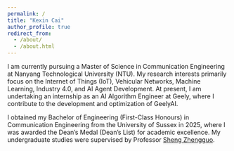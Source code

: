 ```yaml
---
permalink: /
title: "Kexin Cai"
author_profile: true
redirect_from: 
  - /about/
  - /about.html
---
```

I am currently pursuing a Master of Science in Communication Engineering at Nanyang Technological University (NTU). My research interests primarily focus on the Internet of Things (IoT), Vehicular Networks, Machine Learning, Industry 4.0, and AI Agent Development. At present, I am undertaking an internship as an AI Algorithm Engineer at Geely, where I contribute to the development and optimization of GeelyAI.

I obtained my Bachelor of Engineering (First-Class Honours) in Communication Engineering from the University of Sussex in 2025, where I was awarded the Dean’s Medal (Dean’s List) for academic excellence. My undergraduate studies were supervised by Professor [Sheng Zhengguo](profiles.sussex.ac.uk/p355346-zhengguo-sheng).

